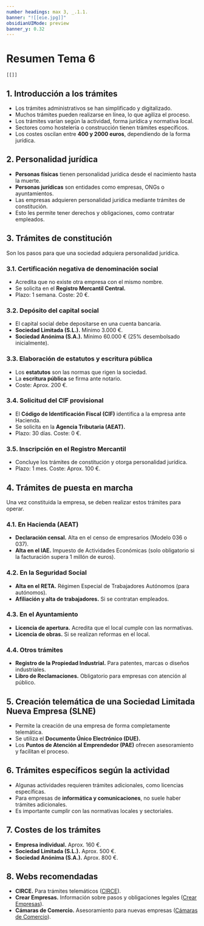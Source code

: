 ```yaml
---
number headings: max 3, _.1.1.
banner: "![[eie.jpg]]"
obsidianUIMode: preview
banner_y: 0.32
---
```


# Resumen Tema 6

``` audio-player
[[]]
```

## 1. Introducción a los trámites
- Los trámites administrativos se han simplificado y digitalizado.  
- Muchos trámites pueden realizarse en línea, lo que agiliza el proceso.  
- Los trámites varían según la actividad, forma jurídica y normativa local.  
- Sectores como hostelería o construcción tienen trámites específicos.  
- Los costes oscilan entre **400 y 2000 euros**, dependiendo de la forma jurídica.  

## 2. Personalidad jurídica
- **Personas físicas** tienen personalidad jurídica desde el nacimiento hasta la muerte.  
- **Personas jurídicas** son entidades como empresas, ONGs o ayuntamientos.  
- Las empresas adquieren personalidad jurídica mediante trámites de constitución.  
- Esto les permite tener derechos y obligaciones, como contratar empleados.  

## 3. Trámites de constitución

Son los pasos para que una sociedad adquiera personalidad jurídica.

### 3.1. **Certificación negativa de denominación social**
- Acredita que no existe otra empresa con el mismo nombre.  
- Se solicita en el **Registro Mercantil Central.**  
- Plazo: 1 semana. Coste: 20 €.  

### 3.2. **Depósito del capital social**
- El capital social debe depositarse en una cuenta bancaria.  
- **Sociedad Limitada (S.L.).** Mínimo 3.000 €.  
- **Sociedad Anónima (S.A.).** Mínimo 60.000 € (25% desembolsado inicialmente).  

### 3.3. **Elaboración de estatutos y escritura pública**
- Los **estatutos** son las normas que rigen la sociedad.  
- La **escritura pública** se firma ante notario.  
- Coste: Aprox. 200 €.  

### 3.4. **Solicitud del CIF provisional**
- El **Código de Identificación Fiscal (CIF)** identifica a la empresa ante Hacienda.  
- Se solicita en la **Agencia Tributaria (AEAT).**  
- Plazo: 30 días. Coste: 0 €.  

### 3.5. **Inscripción en el Registro Mercantil**
- Concluye los trámites de constitución y otorga personalidad jurídica.  
- Plazo: 1 mes. Coste: Aprox. 100 €.  

## 4. Trámites de puesta en marcha

Una vez constituida la empresa, se deben realizar estos trámites para operar.

### 4.1. **En Hacienda (AEAT)**
- **Declaración censal.** Alta en el censo de empresarios (Modelo 036 o 037).  
- **Alta en el IAE.** Impuesto de Actividades Económicas (solo obligatorio si la facturación supera 1 millón de euros).  

### 4.2. **En la Seguridad Social**
- **Alta en el RETA.** Régimen Especial de Trabajadores Autónomos (para autónomos).  
- **Afiliación y alta de trabajadores.** Si se contratan empleados.  

### 4.3. **En el Ayuntamiento**
- **Licencia de apertura.** Acredita que el local cumple con las normativas.  
- **Licencia de obras.** Si se realizan reformas en el local.  

### 4.4. **Otros trámites**
- **Registro de la Propiedad Industrial.** Para patentes, marcas o diseños industriales.  
- **Libro de Reclamaciones.** Obligatorio para empresas con atención al público.  

## 5. Creación telemática de una Sociedad Limitada Nueva Empresa (SLNE)
- Permite la creación de una empresa de forma completamente telemática.  
- Se utiliza el **Documento Único Electrónico (DUE).**  
- Los **Puntos de Atención al Emprendedor (PAE)** ofrecen asesoramiento y facilitan el proceso.  

## 6. Trámites específicos según la actividad
- Algunas actividades requieren trámites adicionales, como licencias específicas.  
- Para empresas de **informática y comunicaciones**, no suele haber trámites adicionales.  
- Es importante cumplir con las normativas locales y sectoriales.  

## 7. Costes de los trámites
- **Empresa individual.** Aprox. 160 €.  
- **Sociedad Limitada (S.L.).** Aprox. 500 €.  
- **Sociedad Anónima (S.A.).** Aprox. 800 €.  

## 8. Webs recomendadas
- **CIRCE.** Para trámites telemáticos ([CIRCE](https://www.circe.es)).  
- **Crear Empresas.** Información sobre pasos y obligaciones legales ([Crear Empresas](https://www.crear-empresas.com)).  
- **Cámaras de Comercio.** Asesoramiento para nuevas empresas ([Cámaras de Comercio](https://www.camaras.org)). 

